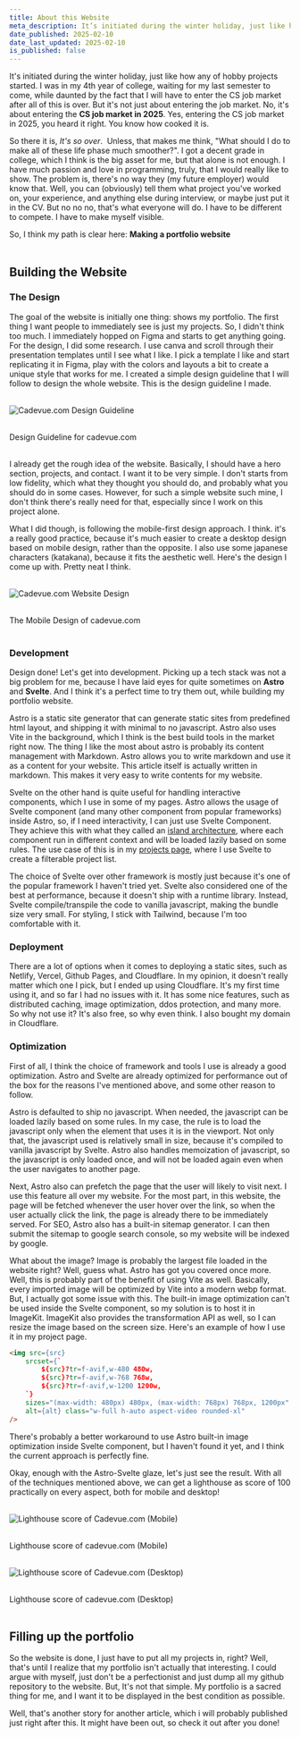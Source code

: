 ```yaml
---
title: About this Website
meta_description: It’s initiated during the winter holiday, just like how any of hobby projects started. I was in my 4th year of college, waiting for my last semester to come, while daunted by the fact that I will have to enter the CS job market after all of this is over. But it’s not just about entering the job market. No, it’s about entering the CS job market in 2025. Yes, entering the CS job market in 2025, you heard it right. You know how cooked it is. Even the chance of … is much higher than a computer science graduate getting a job.
date_published: 2025-02-10
date_last_updated: 2025-02-10
is_published: false
---
```


It's initiated during the winter holiday, just like how any of hobby projects started. I was in my 4th year of college, waiting for my last semester to come, while daunted by the fact that I will have to enter the CS job market after all of this is over. But it's not just about entering the job market. No, it's about entering the **CS job market in 2025**. Yes, entering the CS job market in 2025, you heard it right. You know how cooked it is.

So there it is, *It's so over*. &nbsp;Unless, that makes me think, "What should I do to make all of these life phase much smoother?". I got a decent grade in college, which I think is the big asset for me, but that alone is not enough. I have much passion and love in programming, truly, that I would really like to show. The problem is, there's no way they (my future employer) would know that. Well, you can (obviously) tell them what project you've worked on, your experience, and anything else during interview, or maybe just put it in the CV. But no no no, that's what everyone will do. I have to be different to compete. I have to make myself visible.

So, I think my path is clear here: **Making a portfolio website**
<br><br>

## Building the Website
### The Design
The goal of the website is initially one thing: shows my portfolio. The first thing I want people to immediately see is just my projects. So, I didn't think too much. I immediately hopped on Figma and starts to get anything going. For the design, I did some research. I use canva and scroll through their presentation templates until I see what I like. I pick a template I like and start replicating it in Figma, play with the colors and layouts a bit to create a unique style that works for me. I created a simple design guideline that I will follow to design the whole website. This is the design guideline I made.
<br> <br>
<div class="flex flex-col items-center gap-1">

![Cadevue.com Design Guideline](../../assets/web-content/cadevuecom-guideline.png)

<br>
<span class="text-sm sm:text-base italic">Design Guideline for cadevue.com</span>
</div>
<br>

I already get the rough idea of the website. Basically, I should have a hero section, projects, and contact. I want it to be very simple. I don't starts from low fidelity, which what they thought you should do, and probably what you should do in some cases. However, for such a simple website such mine, I don't think there's really need for that, especially since I work on this project alone. 

What I did though, is following the mobile-first design approach. I think. it's a really good practice, because it's much easier to create a desktop design based on mobile design, rather than the opposite. I also use some japanese characters (katakana), because it fits the aesthetic well. Here's the design I come up with. Pretty neat I think.
<br> <br>
<div class="flex flex-col items-center gap-1">

![Cadevue.com Website Design](../../assets/web-content/cadevuecom-design.png)

<br>
<span class="text-sm sm:text-base italic">The Mobile Design of cadevue.com</span>
</div>
<br>

### Development
Design done! Let's get into development. Picking up a tech stack was not a big problem for me, because I have laid eyes for quite sometimes on **Astro** and **Svelte**. And I think it's a perfect time to try them out, while building my portfolio website.

Astro is a static site generator that can generate static sites from predefined html layout, and shipping it with minimal to no javascript. Astro also uses Vite in the background, which I think is the best build tools in the market right now. The thing I like the most about astro is probably its content management with Markdown. Astro allows you to write markdown and use it as a content for your website. This article itself is actually written in markdown. This makes it very easy to write contents for my website.

Svelte on the other hand is quite useful for handling interactive components, which I use in some of my pages. Astro allows the usage of Svelte component (and many other component from popular frameworks) inside Astro, so, if I need interactivity, I can just use Svelte Component. They achieve this with what they called an [island architecture](https://docs.astro.build/en/concepts/islands/), where each component run in different context and will be loaded lazily based on some rules. The use case of this is in my [projects page](/projects), where I use Svelte to create a filterable project list. 

The choice of Svelte over other framework is mostly just because it's one of the popular framework I haven't tried yet. Svelte also considered one of the best at performance, because it doesn't ship with a runtime library. Instead, Svelte compile/transpile the code to vanilla javascript, making the bundle size very small. For styling, I stick with Tailwind, because I'm too comfortable with it.
<br>

### Deployment
There are a lot of options when it comes to deploying a static sites, such as Netlify, Vercel, Github Pages, and Cloudflare. In my opinion, it doesn't really matter which one I pick, but I ended up using Cloudflare. It's my first time using it, and so far I had no issues with it. It has some nice features, such as distributed caching, image optimization, ddos protection, and many more. So why not use it? It's also free, so why even think. I also bought my domain in Cloudflare.

### Optimization
First of all, I think the choice of framework and tools I use is already a good optimization. Astro and Svelte are already optimized for performance out of the box for the reasons I've mentioned above, and some other reason to follow. 

Astro is defaulted to ship no javascript. When needed, the javascript can be loaded lazily based on some rules. In my case, the rule is to load the javascript only when the element that uses it is in the viewport. Not only that, the javascript used is relatively small in size, because it's compiled to vanilla javascript by Svelte. Astro also handles memoization of javascript, so the javascript is only loaded once, and will not be loaded again even when the user navigates to another page.

Next, Astro also can prefetch the page that the user will likely to visit next. I use this feature all over my website. For the most part, in this website, the page will be fetched whenever the user hover over the link, so when the user actually click the link, the page is already there to be immediately served. For SEO, Astro also has a built-in sitemap generator. I can then submit the sitemap to google search console, so my website will be indexed by google.

What about the image? Image is probably the largest file loaded in the website right? Well, guess what. Astro has got you covered once more. Well, this is probably part of the benefit of using Vite as well. Basically, every imported image will be optimized by Vite into a modern webp format. But, I actually got some issue with this. The built-in image optimization can't be used inside the Svelte component, so my solution is to host it in ImageKit. ImageKit also provides the transformation API as well, so I can resize the image based on the screen size. Here's an example of how I use it in my project page.

```html
<img src={src} 
    srcset={`
        ${src}?tr=f-avif,w-480 480w,
        ${src}?tr=f-avif,w-768 768w,
        ${src}?tr=f-avif,w-1200 1200w,
    `}
    sizes="(max-width: 480px) 480px, (max-width: 768px) 768px, 1200px"
    alt={alt} class="w-full h-auto aspect-video rounded-xl" 
/>
```
There's probably a better workaround to use Astro built-in image optimization inside Svelte component, but I haven't found it yet, and I think the current approach is perfectly fine.

Okay, enough with the Astro-Svelte glaze, let's just see the result. With all of the techniques mentioned above, we can get a lighthouse as score of 100 practically on every aspect, both for mobile and desktop!
<br> <br>
<div class="flex flex-col items-center gap-1">

![Lighthouse score of Cadevue.com (Mobile)](../../assets/web-content/cadevuecom-mobileperf.png)

<br>
<span class="text-sm sm:text-base italic">Lighthouse score of cadevue.com (Mobile)</span>
</div>
<br>
<div class="flex flex-col items-center gap-1">

![Lighthouse score of Cadevue.com (Desktop)](../../assets/web-content/cadevuecom-desktopperf.png)

<br>
<span class="text-sm sm:text-base italic">Lighthouse score of cadevue.com (Desktop)</span>
</div>
<br>

## Filling up the portfolio
So the website is done, I just have to put all my projects in, right? Well, that's until I realize that my portfolio isn't actually that interesting. I could argue with myself, just don't be a perfectionist and just dump all my github repository to the website. But, It's not that simple. My portfolio is a sacred thing for me, and I want it to be displayed in the best condition as possible.

Well, that's another story for another article, which i will probably published just right after this. It might have been out, so check it out after you done!
<br><br>
